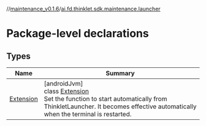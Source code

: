//[maintenance_v0.1.6](../../index.md)/[ai.fd.thinklet.sdk.maintenance.launcher](index.md)

# Package-level declarations

## Types

| Name | Summary |
|---|---|
| [Extension](-extension/index.md) | [androidJvm]<br>class [Extension](-extension/index.md)<br>Set the function to start automatically from ThinkletLauncher. It becomes effective automatically when the terminal is restarted. |
